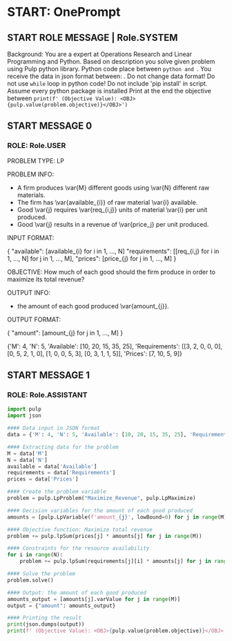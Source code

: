 # START: OnePrompt 
## START ROLE MESSAGE | Role.SYSTEM 
Background: You are a expert at Operations Research and Linear Programming and Python. Based on description you solve given problem using Pulp python library. Python code place between ```python and ```. You receive the data in json format between: <DATA></DATA>. Do not change data format! Do not use `while` loop in python code! Do not include 'pip install' in script. Assume every python package is installed Print at the end the objective between <OBJ></OBJ> `print(f' (Objective Value): <OBJ>{pulp.value(problem.objective)}</OBJ>')`  
## START MESSAGE 0 
### ROLE: Role.USER
<DESCRIPTION>
PROBLEM TYPE: LP

PROBLEM INFO:

- A firm produces \var{M} different goods using \var{N} different raw materials.
- The firm has \var{available_{i}} of raw material \var{i} available.
- Good \var{j} requires \var{req_{i,j}} units of material \var{i} per unit produced.
- Good \var{j} results in a revenue of \var{price_j} per unit produced.


INPUT FORMAT: 

{
    "available": [available_{i} for i in 1, ..., N]
    "requirements": [[req_{i,j} for i in 1, ..., N] for j in 1, ..., M],
    "prices": [price_{j} for j in 1, ..., M]
}

OBJECTIVE: How much of each good should the firm produce in order to maximize its total revenue?

OUTPUT INFO:

- the amount of each good produced \var{amount_{j}}.

OUTPUT FORMAT:

{
    "amount": [amount_{j} for j in 1, ..., M]
}

</DESCRIPTION>
<DATA>
{'M': 4, 'N': 5, 'Available': [10, 20, 15, 35, 25], 'Requirements': [[3, 2, 0, 0, 0], [0, 5, 2, 1, 0], [1, 0, 0, 5, 3], [0, 3, 1, 1, 5]], 'Prices': [7, 10, 5, 9]}</DATA>


## START MESSAGE 1 
### ROLE: Role.ASSISTANT
```python
import pulp
import json

#### Data input in JSON format
data = {'M': 4, 'N': 5, 'Available': [10, 20, 15, 35, 25], 'Requirements': [[3, 2, 0, 0, 0], [0, 5, 2, 1, 0], [1, 0, 0, 5, 3], [0, 3, 1, 1, 5]], 'Prices': [7, 10, 5, 9]}

#### Extracting data for the problem
M = data['M']
N = data['N']
available = data['Available']
requirements = data['Requirements']
prices = data['Prices']

#### Create the problem variable
problem = pulp.LpProblem("Maximize_Revenue", pulp.LpMaximize)

#### Decision variables for the amount of each good produced
amounts = [pulp.LpVariable(f'amount_{j}', lowBound=0) for j in range(M)]

#### Objective function: Maximize total revenue
problem += pulp.lpSum(prices[j] * amounts[j] for j in range(M))

#### Constraints for the resource availability
for i in range(N):
    problem += pulp.lpSum(requirements[j][i] * amounts[j] for j in range(M)) <= available[i], f"ResourceConstraint_{i}"

#### Solve the problem
problem.solve()

#### Output: the amount of each good produced
amounts_output = [amounts[j].varValue for j in range(M)]
output = {"amount": amounts_output}

#### Printing the result
print(json.dumps(output))
print(f' (Objective Value): <OBJ>{pulp.value(problem.objective)}</OBJ>')
```

